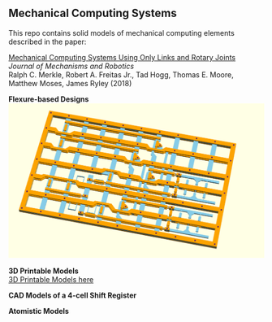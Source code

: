 ## Mechanical Computing Systems

This repo contains solid models of mechanical computing elements described in the paper:

[Mechanical Computing Systems Using Only Links and Rotary Joints](http://dx.doi.org/)    
*Journal of Mechanisms and Robotics*     
Ralph C. Merkle, Robert A. Freitas Jr., Tad Hogg, Thomas E. Moore, Matthew Moses, James Ryley (2018)

**Flexure-based Designs**
![alt text](flexures/SB_flexure_Aug_2017_All_Layers_Plus_Rivets.png)

**3D Printable Models**     
[3D Printable Models here](/CAD_models)


**CAD Models of a 4-cell Shift Register**

**Atomistic Models**
